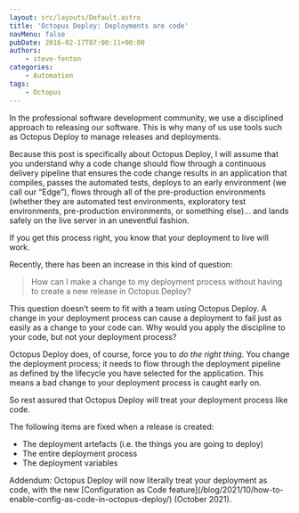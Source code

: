 ```yaml
---
layout: src/layouts/Default.astro
title: 'Octopus Deploy: Deployments are code'
navMenu: false
pubDate: 2016-02-17T07:00:11+00:00
authors:
    - steve-fenton
categories:
    - Automation
tags:
    - Octopus
---
```


In the professional software development community, we use a disciplined approach to releasing our software. This is why many of us use tools such as Octopus Deploy to manage releases and deployments.

Because this post is specifically about Octopus Deploy, I will assume that you understand why a code change should flow through a continuous delivery pipeline that ensures the code change results in an application that compiles, passes the automated tests, deploys to an early environment (we call our “Edge”), flows through all of the pre-production environments (whether they are automated test environments, exploratory test environments, pre-production environments, or something else)… and lands safely on the live server in an uneventful fashion.

If you get this process right, you know that your deployment to live will work.

Recently, there has been an increase in this kind of question:

> How can I make a change to my deployment process without having to create a new release in Octopus Deploy?

This question doesn’t seem to fit with a team using Octopus Deploy. A change in your deployment process can cause a deployment to fail just as easily as a change to your code can. Why would you apply the discipline to your code, but not your deployment process?

Octopus Deploy does, of course, force you to *do the right thing*. You change the deployment process; it needs to flow through the deployment pipeline as defined by the lifecycle you have selected for the application. This means a bad change to your deployment process is caught early on.

So rest assured that Octopus Deploy will treat your deployment process like code.

The following items are fixed when a release is created:

- The deployment artefacts (i.e. the things you are going to deploy)
- The entire deployment process
- The deployment variables

Addendum: Octopus Deploy will now literally treat your deployment as code, with the new [Configuration as Code feature]\(/blog/2021/10/how-to-enable-config-as-code-in-octopus-deploy/) (October 2021).
